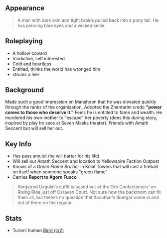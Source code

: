 ## Appearance

>  A man with dark skin and tight braids pulled back into a pony tail. He has piercing blue eyes and a wicked smile.

## Roleplaying

- A hollow coward
- Vindictive, self interested
- Cold and heartless
- Entitled, thinks the world has wronged him
- strums a leer

## Background

Made such a good impression on Manshoon that he was elevated quickly through
the ranks of the organization. Adopted the Zhentarim credo **"power comes to
those who deserve it."** Feels he is entitled to fame and wealth. He murdered
his own mother to "escape" her poverty (does this during story, inspired by
play he sees at Seven Masks theater). Friends with Amath Seccent but will
sell her out.

## Key Info

- Has pass amulet (he will barter for his life)
- Will sell out Amath Seccent and location to Yellowspire Faction Outpost
- Knows of a *Green Flame Brazier* in Kolat Towers that will cast a fireball on
    itself when someone speaks "green flame"
- Carries **Report to Agorn Fuoco**

> Korgstrod Uxgulm’s outfit is based out of the Orb Confectioners’ on Rising Ride just off Caravan Court. Not sure how the backroom can fit them all, but there’s no question that Xanathar’s duergar come in and out of there on the regular.

## Stats

- Turami human [Bard (cr2)](https://www.dndbeyond.com/monsters/bard)
